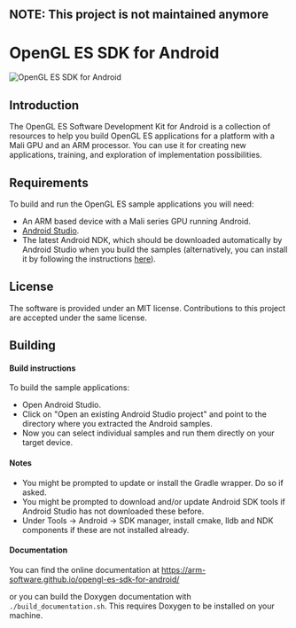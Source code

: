 ## NOTE: This project is not maintained anymore

# OpenGL ES SDK for Android

![OpenGL ES SDK for Android](https://user-images.githubusercontent.com/11390552/27276063-d0798c42-54d1-11e7-9695-940270e24d11.jpg)

## Introduction

The OpenGL ES Software Development Kit for Android is a collection of resources to help you build OpenGL ES applications
for a platform with a Mali GPU and an ARM processor. You can use it for creating new applications,
training, and exploration of implementation possibilities.

## Requirements

To build and run the OpenGL ES sample applications you will need:
-  An ARM based device with a Mali series GPU running Android.
-  [Android Studio](https://developer.android.com/studio/index.html).
-  The latest Android NDK, which should be downloaded automatically by Android Studio when you build the samples
    (alternatively, you can install it by following the instructions [here](https://developer.android.com/studio/projects/add-native-code.html#download-ndk)).

## License

The software is provided under an MIT license. Contributions to this project are accepted under the same license.

## Building

#### Build instructions

To build the sample applications:
- Open Android Studio.
- Click on "Open an existing Android Studio project" and point to the directory where you extracted the Android samples.
- Now you can select individual samples and run them directly on your target device.

#### Notes

  - You might be prompted to update or install the Gradle wrapper. Do so if asked.
  - You might be prompted to download and/or update Android SDK tools if Android Studio has not downloaded these before.
  - Under Tools -> Android -> SDK manager, install cmake, lldb and NDK components if these are not installed already.

#### Documentation
You can find the online documentation at https://arm-software.github.io/opengl-es-sdk-for-android/ 

or you can build the Doxygen documentation with `./build_documentation.sh`.
This requires Doxygen to be installed on your machine.
